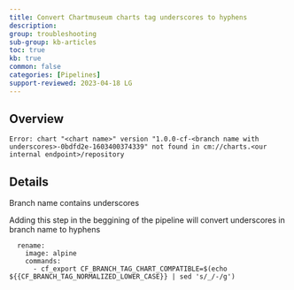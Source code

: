 ```yaml
---
title: Convert Chartmuseum charts tag underscores to hyphens
description: 
group: troubleshooting
sub-group: kb-articles
toc: true
kb: true
common: false
categories: [Pipelines]
support-reviewed: 2023-04-18 LG
---
```


## Overview

    
    
    Error: chart "<chart name>" version "1.0.0-cf-<branch name with underscores>-0bdfd2e-1603400374339" not found in cm://charts.<our internal endpoint>/repository 
    

## Details

Branch name contains underscores

Adding this step in the beggining of the pipeline will convert underscores in
branch name to hyphens

    
    
      rename:
        image: alpine
        commands:
          - cf_export CF_BRANCH_TAG_CHART_COMPATIBLE=$(echo ${{CF_BRANCH_TAG_NORMALIZED_LOWER_CASE}} | sed 's/_/-/g')
    

